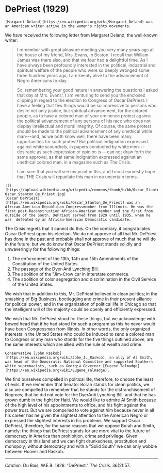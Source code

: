 <!--
title:   DePriest
author:  Du Bois, W.E.B.
journal: The Crisis
year:    1929
volume:  36
issue:   2
pages:   57
-->
# DePriest (1929)
```{margin}
[Margaret Deland](https://en.wikipedia.org/wiki/Margaret_Deland) was an American writer active in the women's rights movements.
```
 We have received the following letter from Margaret Deland, the well-known writer:

> I remember with great pleasure meeting you very many years ago at the house of my friend, Mrs. Evans, in Boston. I recall that William James was there also, and that we four had a delightful time. As I have always been profoundly interested in the political, industrial and spiritual welfare of the people who were so deeply wronged some three hundred years ago, I am keenly alive to the advancement of Negro Americans to-day.  <p>  So, remembering your good nature in answering the questions I asked that day at Mrs. Evans', I am venturing to send you the enclosed clipping in regard to the election to Congress of Oscar DePriest. I have a feeling that few things would be so impressive to persons who desire not only justice, but spiritual advancement, for the colored people, as to have a colored man of your eminence protest against the political advancement of any persons of his race who does not display intellectual and moral integrity.   Of course, the same protest should be made to the political advancement of any unethical white man---and, as we both know well, there have been many opportunities for such protest! But political indignation expressed against white scoundrels, in papers conducted by white men---desirable as such expression of opinion is---can not draw forth the same approval, as that same indignation expressed against an unethical colored man, in a magazine such as <span class = "small-caps">The Crisis</span>.  <p> I am sure that you will see my point in this, and I most earnestly hope that THE Crisis will repudiate this man in no uncertain terms.

```{margin}
![](https://upload.wikimedia.org/wikipedia/commons/thumb/b/bb/Oscar_Stanton_De_Priest.jpg/440px-Oscar_Stanton_De_Priest.jpg)  
[Oscar DePriest](https://en.wikipedia.org/wiki/Oscar_Stanton_De_Priest) was an African-American Republican Congressmember from Illinois. He was the first post-Reconstruction African-American member and the first from outside of the South. DePriest served from 1929 until 1935, when he was  defeated by an African-American Democratic candidate.    

```

<span class = "small-caps">The Crisis</span> regrets that it cannot do this. On the contrary, it congratulates Oscar DePriest upon his election. We do not approve of all that Mr. DePriest has done in the past and probably shall not approve of much that he will do in the future, but we do know that Oscar DePriest stands solidly and unwaveringly for the following things:

1. The enforcement of the 13th, 14th and 15th Amendments of the Constitution of the United States.
2. The passage of the Dyer-Anti Lynching Bill.
3. The abolition of the "Jim-Crow car in interstate commerce.
4. The abolition of color segregation and discrimination in the Civil Service of the United States.

We wish that in addition to this, Mr. DePriest believed in clean politics; in the smashing of Big Business, bootlegging and crime in their present alliance for political power; and in the organization of political life in Chicago so that the intelligent will of the majority could be openly and efficiently expressed.

We wish that Mr. DePriest stood for these things, but we acknowledge with bowed head that if he had stood for such a program as this he never would have been Congressman from Illinois. In other words, the only organized interests in the United States who could be induced to send a colored man to Congress or any man who stands for the five things outlined above, are the same interests which are allied with the rule of wealth and crime.

```{margin}
Conservative [John Raskob](https://en.wikipedia.org/wiki/John_J._Raskob), an ally of Al Smith, was head of the Democratic National Committee and supported Southern white supremacists, such as Georgia Governor [Eugene Talmadge](https://en.wikipedia.org/wiki/Eugene_Talmadge).
```

We find ourselves compelled in political life, therefore, to choose the least of evils. If we remember that Senator Borah stands for clean politics, we also are compelled to remember that he stands for the disfranchisement of Negroes; that he did not vote for the DyerAnti Lynching Bill, and that he has grown dumb in the fight for Haiti. We would like to admire Al Smith because of the high level of his appointments to office, and his fight against the power trust. But we are compelled to vote against him because never in all his career has he given the slightest attention to the American Negro or expressed the slightest interests in his problems. We support Oscar DePriest, therefore, for the same reasons that we oppose Borah and Smith, namely: the things that DePriest stands for are more vital to the future of democracy in America than prohibition, crime and privilege. Given democracy in this land and we can fight drunkedness, prostitution and monopoly; without democracy and with a "Solid South" we can only wobble between Hoover and Raskob.

_________________
*Citation:* Du Bois, W.E.B. 1929. "DePriest." *The Crisis*. 36(2):57.